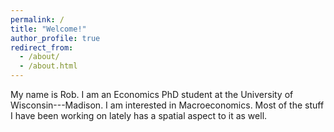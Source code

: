 ```yaml
---
permalink: /
title: "Welcome!"
author_profile: true
redirect_from: 
  - /about/
  - /about.html
---
```

My name is Rob. I am an Economics PhD student at the University of Wisconsin---Madison. I am interested in Macroeconomics. Most of the stuff I have been working on lately has a spatial aspect to it as well.